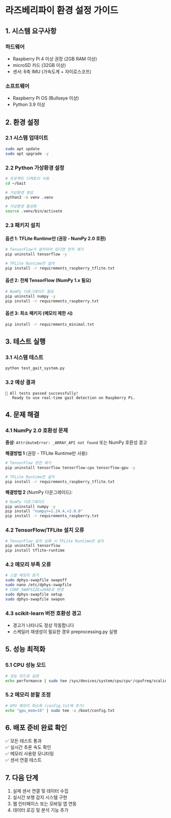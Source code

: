 # 라즈베리파이 환경 설정 가이드

## 1. 시스템 요구사항

### 하드웨어
- Raspberry Pi 4 이상 권장 (2GB RAM 이상)
- microSD 카드 (32GB 이상)
- 센서: 6축 IMU (가속도계 + 자이로스코프)

### 소프트웨어
- Raspberry Pi OS (Bullseye 이상)
- Python 3.9 이상

## 2. 환경 설정

### 2.1 시스템 업데이트
```bash
sudo apt update
sudo apt upgrade -y
```

### 2.2 Python 가상환경 설정
```bash
# 프로젝트 디렉토리 이동
cd ~/Gait

# 가상환경 생성
python3 -m venv .venv

# 가상환경 활성화
source .venv/bin/activate
```

### 2.3 패키지 설치

#### 옵션 1: TFLite Runtime만 (권장 - NumPy 2.0 호환)
```bash
# TensorFlow가 설치되어 있다면 먼저 제거
pip uninstall tensorflow -y

# TFLite Runtime만 설치
pip install -r requirements_raspberry_tflite.txt
```

#### 옵션 2: 전체 TensorFlow (NumPy 1.x 필요)
```bash
# NumPy 다운그레이드 필요
pip uninstall numpy -y
pip install -r requirements_raspberry.txt
```

#### 옵션 3: 최소 패키지 (메모리 제한 시)
```bash
pip install -r requirements_minimal.txt
```

## 3. 테스트 실행

### 3.1 시스템 테스트
```bash
python test_gait_system.py
```

### 3.2 예상 결과
```
🎉 All tests passed successfully!
   Ready to use real-time gait detection on Raspberry Pi.
```

## 4. 문제 해결

### 4.1 NumPy 2.0 호환성 문제
**증상**: `AttributeError: _ARRAY_API not found` 또는 NumPy 호환성 경고

**해결방법 1** (권장 - TFLite Runtime만 사용):
```bash
# TensorFlow 완전 제거
pip uninstall tensorflow tensorflow-cpu tensorflow-gpu -y

# TFLite Runtime만 설치
pip install -r requirements_raspberry_tflite.txt
```

**해결방법 2** (NumPy 다운그레이드):
```bash
# NumPy 다운그레이드
pip uninstall numpy -y
pip install "numpy>=1.24.4,<2.0.0"
pip install -r requirements_raspberry.txt
```

### 4.2 TensorFlow/TFLite 설치 오류
```bash
# TensorFlow 설치 실패 시 TFLite Runtime만 설치
pip uninstall tensorflow
pip install tflite-runtime
```

### 4.2 메모리 부족 오류
```bash
# 스왑 메모리 증가
sudo dphys-swapfile swapoff
sudo nano /etc/dphys-swapfile
# CONF_SWAPSIZE=2048로 변경
sudo dphys-swapfile setup
sudo dphys-swapfile swapon
```

### 4.3 scikit-learn 버전 호환성 경고
- 경고가 나타나도 정상 작동합니다
- 스케일러 재생성이 필요한 경우 preprocessing.py 실행

## 5. 성능 최적화

### 5.1 CPU 성능 모드
```bash
# 성능 모드로 설정
echo performance | sudo tee /sys/devices/system/cpu/cpu*/cpufreq/scaling_governor
```

### 5.2 메모리 분할 조정
```bash
# GPU 메모리 최소화 (config.txt에 추가)
echo "gpu_mem=16" | sudo tee -a /boot/config.txt
```

## 6. 배포 준비 완료 확인

✅ 모든 테스트 통과  
✅ 실시간 추론 속도 확인  
✅ 메모리 사용량 모니터링  
✅ 센서 연결 테스트  

## 7. 다음 단계

1. 실제 센서 연결 및 데이터 수집
2. 실시간 보행 감지 시스템 구현
3. 웹 인터페이스 또는 모바일 앱 연동
4. 데이터 로깅 및 분석 기능 추가 